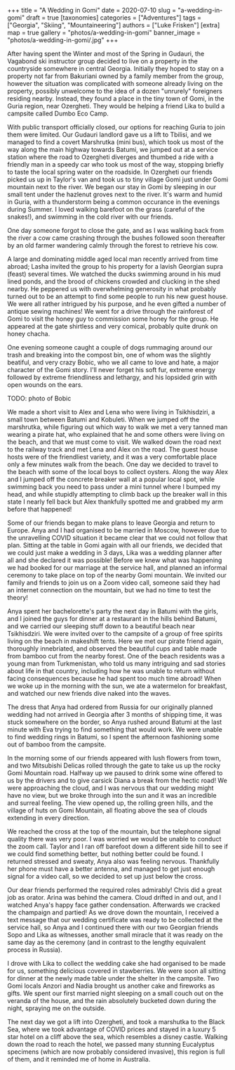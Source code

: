 +++
title = "A Wedding in Gomi"
date = 2020-07-10
slug = "a-wedding-in-gomi"
draft = true
[taxonomies]
categories = ["Adventures"]
tags = ["Georgia", "Skiing", "Mountaineering"]
authors = ["Luke Frisken"]
[extra]
map = true
gallery = "photos/a-wedding-in-gomi"
banner_image = "photos/a-wedding-in-gomi/.jpg"
+++

After having spent the Winter and most of the Spring in Gudauri, the
Vagabond ski instructor group decided to live on a property in the
countryside somewhere in central Georgia. Initially they hoped to stay
on a property not far from Bakuriani owned by a family member from the
group, however the situation was complicated with someone already
living on the property, possibly unwelcome to the idea of a dozen
"unrurely" foreigners residing nearby. Instead, they found a place in
the tiny town of Gomi, in the Guria region, near Ozergheti. They would
be helping a friend Lika to build a campsite called Dumbo Eco
Camp. 

With public transport officially closed, our options for reaching
Guria to join them were limited. Our Gudauri landlord gave us a lift
to Tbilisi, and we managed to find a covert Marshrutka (mini bus),
which took us most of the way along the main highway towards Batumi,
we jumped out at a service station where the road to Ozergheti
diverges and thumbed a ride with a friendly man in a speedy car who
took us most of the way, stopping briefly to taste the local spring
water on the roadside. In Ozergheti our friends picked us up in
Taylor's van and took us to tiny village Gomi just under Gomi mountain
next to the river. We began our stay in Gomi by sleeping in our small
tent under the hazlenut groves next to the river. It's warm and humid
in Guria, with a thunderstorm being a common occurance in the evenings
during Summer. I loved walking barefoot on the grass (careful of the
snakes!), and swimming in the cold river with our friends.

One day someone forgot to close the gate, and as I was walking back
from the river a cow came crashing through the bushes followed soon
thereafter by an old farmer wandering calmly through the forest to
retrieve his cow.

A large and dominating middle aged local man recently arrived from
time abroad; Lasha invited the group to his property for a lavish
Georgian supra (feast) several times. We watched the ducks swimming
around in his mud lined ponds, and the brood of chickens crowded and
clucking in the shed nearby. He peppered us with overwhelming
generosity in what probably turned out to be an attempt to find some
people to run his new guest house. We were all rather intrigued by his
purpose, and he even gifted a number of antique sewing machines! We
went for a drive through the rainforest of Gomi to visit the honey guy
to commission some honey for the group. He appeared at the gate
shirtless and very comical, probably quite drunk on honey chacha.

One evening someone caught a couple of dogs rummaging around our trash
and breaking into the compost bin, one of whom was the slightly
beatiful, and very crazy Bobic, who we all came to love and hate, a
major character of the Gomi story. I'll never forget his soft fur,
extreme energy followed by extreme friendliness and lethargy, and his
lopsided grin with open wounds on the ears.

TODO: photo of Bobic

We made a short visit to Alex and Lena who were living in
Tsikhisdziri, a small town between Batumi and Kobuleti. When we jumped
off the marshrutka, while figuring out which way to walk we met a very
tanned man wearing a pirate hat, who explained that he and some others
were living on the beach, and that we must come to visit. We walked
down the road next to the railway track and met Lena and Alex on the
road. The guest house hosts were of the friendliest variety, and it
was a very comfortable place only a few minutes walk from the
beach. One day we decided to travel to the beach with some of the
local boys to collect oysters. Along the way Alex and I jumped off the
concrete breaker wall at a popular local spot, while swimming back you
need to pass under a mini tunnel where I bumped my head, and while
stupidly attempting to climb back up the breaker wall in this state I
nearly fell back but Alex thankfully spotted me and grabbed my arm
before that happened!

Some of our friends began to make plans to leave Georgia and return to
Europe. Anya and I had organised to be married in Moscow, however due
to the unravelling COVID situation it became clear that we could not
follow that plan.  Sitting at the table in Gomi again with all our
friends, we decided that we could just make a wedding in 3 days, Lika
was a wedding planner after all and she declared it was possible!
Before we knew what was happening we had booked for our marriage at
the service hall, and planned an informal ceremony to take place on
top of the nearby Gomi mountain. We invited our family and friends to
join us on a Zoom video call, someone said they had an internet
connection on the mountain, but we had no time to test the theory!

Anya spent her bachelorette's party the next day in Batumi with the
girls, and I joined the guys for dinner at a restaurant in the hills
behind Batumi, and we carried our sleeping stuff down to a beautiful
beach near Tsikhisdziri. We were invited over to the campsite of a
group of free spirits living on the beach in makeshift tents. Here we
met our pirate friend again, thoroughly innebriated, and observed the
beautiful cups and table made from bamboo cut from the nearby
forest. One of the beach residents was a young man from Turkmenistan,
who told us many intriguing and sad stories about life in that
country, including how he was unable to return without facing
consequences because he had spent too much time abroad!  When we woke
up in the morning with the sun, we ate a watermelon for breakfast, and
watched our new friends dive naked into the waves.

The dress that Anya had ordered from Russia for our originally planned
wedding had not arrived in Georgia after 3 months of shipping time, it
was stuck somewhere on the border, so Anya rushed around Batumi at the
last minute with Eva trying to find something that would work. We were
unable to find wedding rings in Batumi, so I spent the afternoon
fashioning some out of bamboo from the campsite.

In the morning some of our friends appeared with lush flowers from
town, and two Mitsubishi Delicas rolled through the gate to take us up
the rocky Gomi Mountain road. Halfway up we paused to drink some wine
offered to us by the drivers and to give carsick Diana a break from
the hectic road! We were approaching the cloud, and I was nervous that
our wedding might have no view, but we broke through into the sun and
it was an incredible and surreal feeling. The view opened up, the
rolling green hills, and the village of huts on Gomi Mountain, all
floating above the sea of clouds extending in every direction.

We reached the cross at the top of the mountain, but the telephone
signal quality there was very poor. I was worried we would be unable
to conduct the zoom call. Taylor and I ran off barefoot down a
different side hill to see if we could find something better, but
nothing better could be found. I returned stressed and sweaty, Anya
also was feeling nervous. Thankfully her phone must have a better
antenna, and managed to get just enough signal for a video call, so we
decided to set up just below the cross.

Our dear friends performed the required roles admirably! Chris did a
great job as orator. Arina was behind the camera. Cloud drifted in and
out, and I watched Anya's happy face gather condensation. Afterwards
we cracked the champaign and partied! As we drove down the mountain, I
received a text message that our wedding certificate was ready to be
collected at the service hall, so Anya and I continued there with our
two Georgian friends Sopo and Lika as witnesses, another small miracle
that it was ready on the same day as the ceremony (and in contrast to
the lengthy equivalent process in Russia).

I drove with Lika to collect the wedding cake she had organised to be
made for us, something delicious covered in stawberries. We were soon
all sitting for dinner at the newly made table under the shelter in
the campsite. Two Gomi locals Anzori and Nadia brought us another cake
and fireworks as gifts. We spent our first married night sleeping on a
small couch out on the veranda of the house, and the rain absolutely
bucketed down during the night, spraying me on the outside.

The next day we got a lift into Ozergheti, and took a marshutka to the
Black Sea, where we took advantage of COVID prices and stayed in a
luxury 5 star hotel on a cliff above the sea, which resembles a disney
castle. Walking down the road to reach the hotel, we passed many
stunning Eucalyptus specimens (which are now probably considered
invasive), this region is full of them, and it reminded me of home in
Australia.
